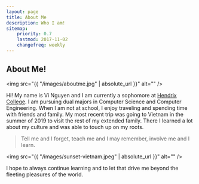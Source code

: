 ```yaml
---
layout: page
title: About Me
description: Who I am!
sitemap:
    priority: 0.7
    lastmod: 2017-11-02
    changefreq: weekly
---
```

## About Me!

<span class="image fit"><img src="{{ "/images/aboutme.jpg" | absolute_url }}" alt="" /></span>

Hi! My name is Vi Nguyen and I am currently a sophomore at [Hendrix College](https://www.hendrix.edu/). I am pursuing dual majors in Computer Science and Computer Engineering. When I am not at school, I enjoy traveling and spending time with friends and family. My most recent trip was going to Vietnam in the summer of 2019 to visit the rest of my extended family. There I learned a lot about my culture and was able to touch up on my roots.

<div class="box">
	<blockquote>Tell me and I forget, teach me and I may remember, involve me and I learn.</blockquote>
</div>

<span class="image fit"><img src="{{ "/images/sunset-vietnam.jpeg" | absolute_url }}" alt="" /></span>

I hope to always continue learning and to let that drive me beyond the fleeting pleasures of the world.

